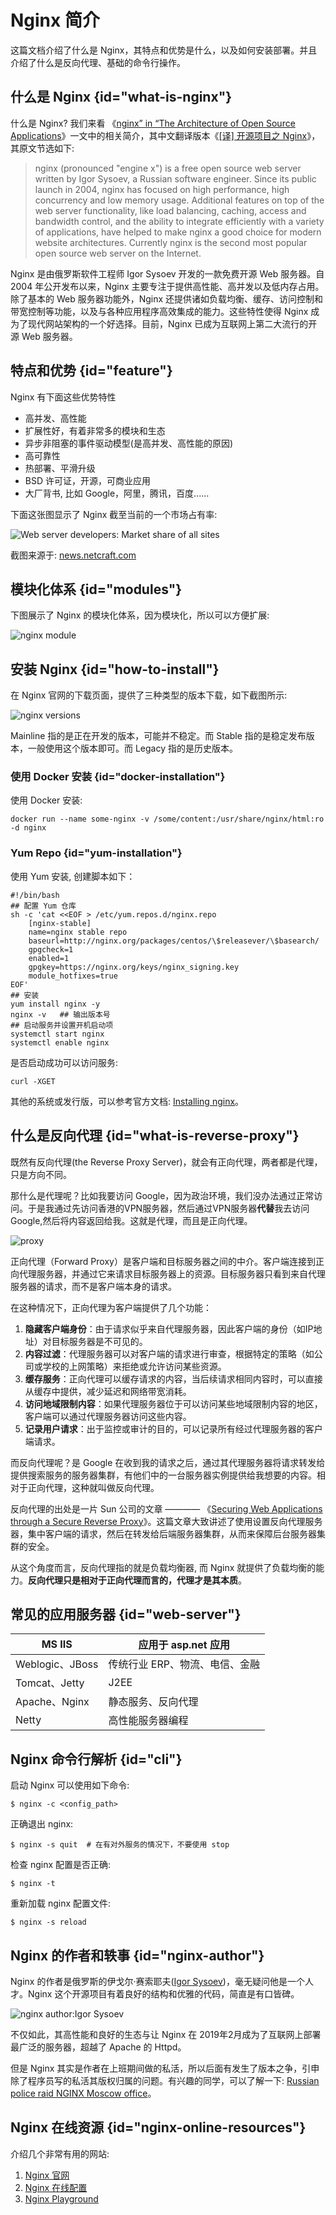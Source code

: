 # Nginx 简介

这篇文档介绍了什么是 Nginx，其特点和优势是什么，以及如何安装部署。并且介绍了什么是反向代理、基础的命令行操作。

## 什么是 Nginx {id="what-is-nginx"}

什么是 Nginx? 我们来看 《[nginx” in “The Architecture of Open Source Applications](https://www.aosabook.org/en/nginx.htm)》一文中的相关简介，其中文翻译版本《[[译] 开源项目之 Nginx](https://blog.csdn.net/weixin_33774615/article/details/91450578)》，其原文节选如下:

> nginx (pronounced "engine x") is a free open source web server written by Igor Sysoev, a Russian software engineer. Since its public launch in 2004, nginx has focused on high performance, high concurrency and low memory usage. Additional features on top of the web server functionality, like load balancing, caching, access and bandwidth control, and the ability to integrate efficiently with a variety of applications, have helped to make nginx a good choice for modern website architectures. Currently nginx is the second most popular open source web server on the Internet.


Nginx 是由俄罗斯软件工程师 Igor Sysoev 开发的一款免费开源 Web 服务器。自 2004 年公开发布以来，Nginx 主要专注于提供高性能、高并发以及低内存占用。除了基本的 Web 服务器功能外，Nginx 还提供诸如负载均衡、缓存、访问控制和带宽控制等功能，以及与各种应用程序高效集成的能力。这些特性使得 Nginx 成为了现代网站架构的一个好选择。目前，Nginx 已成为互联网上第二大流行的开源 Web 服务器。

## 特点和优势 {id="feature"}

Nginx 有下面这些优势特性

- 高并发、高性能
- 扩展性好，有着非常多的模块和生态
- 异步非阻塞的事件驱动模型(是高并发、高性能的原因)
- 高可靠性
- 热部署、平滑升级
- BSD 许可证，开源，可商业应用
- 大厂背书, 比如 Google，阿里，腾讯，百度......

下面这张图显示了 Nginx 截至当前的一个市场占有率:

<img src="http://file-linker.oss-cn-hangzhou.aliyuncs.com/uRmsIovgnK7tfXodDRE1.png" alt="Web server developers: Market share of all sites"/>

截图来源于: [news.netcraft.com](https://news.netcraft.com/archives/category/web-server-survey/)

## 模块化体系 {id="modules"}

下图展示了 Nginx 的模块化体系，因为模块化，所以可以方便扩展:

<img src="http://file-linker.oss-cn-hangzhou.aliyuncs.com/1HXrjeNRFZymXusb3DKC.png" alt="nginx module"/>


## 安装 Nginx {id="how-to-install"}

在 Nginx 官网的下载页面，提供了三种类型的版本下载，如下截图所示:

<img src="http://file-linker.oss-cn-hangzhou.aliyuncs.com/FWnl6sfeRQoPsDvtYl6T.png" alt="nginx versions"/>

Mainline 指的是正在开发的版本，可能并不稳定。而 Stable 指的是稳定发布版本，一般使用这个版本即可。而 Legacy 指的是历史版本。

### 使用 Docker 安装 {id="docker-installation"}

使用 Docker 安装:

```shell
docker run --name some-nginx -v /some/content:/usr/share/nginx/html:ro -d nginx
```

### Yum Repo {id="yum-installation"}

使用 Yum 安装, 创建脚本如下：

```shell
#!/bin/bash
## 配置 Yum 仓库
sh -c 'cat <<EOF > /etc/yum.repos.d/nginx.repo
    [nginx-stable]
    name=nginx stable repo
    baseurl=http://nginx.org/packages/centos/\$releasever/\$basearch/
    gpgcheck=1
    enabled=1
    gpgkey=https://nginx.org/keys/nginx_signing.key
    module_hotfixes=true
EOF'
## 安装
yum install nginx -y
nginx -v   ## 输出版本号
## 启动服务并设置开机启动项
systemctl start nginx
systemctl enable nginx
```

是否启动成功可以访问服务:

```shell
curl -XGET
```

其他的系统或发行版，可以参考官方文档: [Installing nginx](https://nginx.org/en/docs/install.html)。

## 什么是反向代理 {id="what-is-reverse-proxy"}

既然有反向代理(the Reverse Proxy Server)，就会有正向代理，两者都是代理，只是方向不同。

那什么是代理呢？比如我要访问 Google，因为政治环境，我们没办法通过正常访问。于是我通过先访问香港的VPN服务器，然后通过VPN服务器**代替**我去访问 Google,然后将内容返回给我。这就是代理，而且是正向代理。

<img src="http://file-linker.oss-cn-hangzhou.aliyuncs.com/7vxT9rM924vE2KXg7xkq.png" alt="proxy"/>

正向代理（Forward Proxy）是客户端和目标服务器之间的中介。客户端连接到正向代理服务器，并通过它来请求目标服务器上的资源。目标服务器只看到来自代理服务器的请求，而不是客户端本身的请求。

在这种情况下，正向代理为客户端提供了几个功能：

1. **隐藏客户端身份**：由于请求似乎来自代理服务器，因此客户端的身份（如IP地址）对目标服务器是不可见的。
2. **内容过滤**：代理服务器可以对客户端的请求进行审查，根据特定的策略（如公司或学校的上网策略）来拒绝或允许访问某些资源。
3. **缓存服务**：正向代理可以缓存请求的内容，当后续请求相同内容时，可以直接从缓存中提供，减少延迟和网络带宽消耗。
4. **访问地域限制内容**：如果代理服务器位于可以访问某些地域限制内容的地区，客户端可以通过代理服务器访问这些内容。
5. **记录用户请求**：出于监控或审计的目的，可以记录所有经过代理服务器的客户端请求。


而反向代理呢？是 Google 在收到我的请求之后，通过其代理服务器将请求转发给提供搜索服务的服务器集群，有他们中的一台服务器实例提供给我想要的内容。相对于正向代理，这种就叫做反向代理。

反向代理的出处是一片 Sun 公司的文章 ———— 《[Securing Web Applications through a Secure Reverse Proxy](https://www.informit.com/articles/article.aspx?p=169534)》。这篇文章大致讲述了使用设置反向代理服务器，集中客户端的请求，然后在转发给后端服务器集群，从而来保障后台服务器集群的安全。

从这个角度而言，反向代理指的就是负载均衡器, 而 Nginx 就提供了负载均衡的能力。**反向代理只是相对于正向代理而言的，代理才是其本质**。

## 常见的应用服务器 {id="web-server"}

| MS IIS         | 应用于 asp.net 应用    |
|----------------|-------------------|
| Weblogic、JBoss | 传统行业 ERP、物流、电信、金融 |
| Tomcat、Jetty   | J2EE              |
| Apache、Nginx   | 静态服务、反向代理         |
| Netty          | 高性能服务器编程          |

## Nginx 命令行解析 {id="cli"}

启动 Nginx 可以使用如下命令:

```shell
$ nginx -c <config_path>
```

正确退出 nginx:

```shell
$ nginx -s quit  # 在有对外服务的情况下，不要使用 stop
```

检查 nginx 配置是否正确:

```shell
$ nginx -t
```

重新加载 nginx 配置文件:

```shell
$ nginx -s reload
```

## Nginx 的作者和轶事 {id="nginx-author"}

Nginx 的作者是俄罗斯的伊戈尔·赛索耶夫([Igor Sysoev](https://en.wikipedia.org/wiki/Igor_Sysoev))，毫无疑问他是一个人才。Nginx 这个开源项目有着良好的结构和优雅的代码，简直是有口皆碑。

<img src="http://file-linker.oss-cn-hangzhou.aliyuncs.com/2yykoH8FTBb0eEhCqn2B.png" alt="nginx author:Igor Sysoev"/>

不仅如此，其高性能和良好的生态与让 Nginx 在 2019年2月成为了互联网上部署最广泛的服务器，超越了 Apache 的 Httpd。

但是 Nginx 其实是作者在上班期间做的私活，所以后面有发生了版本之争，引申除了程序员写的私活其版权归属的问题。有兴趣的同学，可以了解一下: [Russian police raid NGINX Moscow office](https://www.zdnet.com/article/russian-police-raid-nginx-moscow-office/)。

## Nginx 在线资源 {id="nginx-online-resources"}

介绍几个非常有用的网站:

1. [Nginx 官网](https://nginx.org)
2. [Nginx 在线配置](http://file-linker.oss-cn-hangzhou.aliyuncs.com/2yykoH8FTBb0eEhCqn2B.png)
3. [Nginx Playground](https://nginx-playground.wizardzines.com)